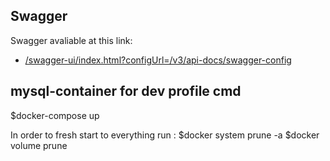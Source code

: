 ## Swagger

Swagger avaliable at this link:

- [/swagger-ui/index.html?configUrl=/v3/api-docs/swagger-config](http://127.0.0.1:8080/swagger-ui/index.html?configUrl=/v3/api-docs/swagger-config)

## mysql-container for dev profile cmd

$docker-compose up

In order to fresh start to everything run :
$docker system prune -a
$docker volume prune

